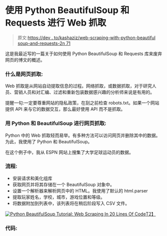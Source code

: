 # 使用 Python BeautifulSoup 和 Requests 进行 Web 抓取

> 原文:[https://dev . to/kashaziz/web-scraping-with-python-beautiful soup-and-requests-2n 71](https://dev.to/kashaziz/web-scraping-with-python-beautifulsoup-and-requests-2n71)

这是我最近写的一篇关于如何使用 Python BeautifulSoup 和 Requests 库来废弃网页的博文的概述。

### [](#what-is-web-scraping)什么是网页抓取:

Web 抓取是从网站自动提取信息的过程。网络抓取，或数据抓取，对于研究人员、营销人员和对汇编、过滤和重新包装数据感兴趣的分析师来说是有用的。

提醒一句:一定要尊重网站的隐私政策，在刮之前检查 robots.txt。如果一个网站提供 API 来与它的数据交互，那么最好使用 API 而不是抓取。

### [](#web-scraping-with-python-and-beautifulsoup)用 Python 和 BeautifulSoup 进行网页抓取:

Python 中的 Web 抓取轻而易举。有多种方法可以访问网页并删除其中的数据。为此，我使用了 Python 和 BeautifulSoup。

在这个例子中，我从 ESPN 网站上搜集了大学足球运动员的数据。

### [](#the-process)流程:

*   安装请求和美化组库
*   获取网页并将其存储在一个 BeautifulSoup 对象中。
*   设置一个解析器来解析网页中的 HTML。我使用了默认的 html.parser
*   提取玩家姓名，学校，城市，游戏位置和等级。
*   将数据附加到列表中，该列表将在稍后阶段写入 CSV 文件。

[![Python BeautifulSoup Tutorial: Web Scraping In 20 Lines Of Code](../Images/ee82c1d17af36108e2542410acc2d561.png)T2】](https://res.cloudinary.com/practicaldev/image/fetch/s--9B8ZT2A---/c_limit%2Cf_auto%2Cfl_progressive%2Cq_auto%2Cw_880/http://www.kashifaziz.me/wp-content/uploads/2017/10/college-footballer-data-scraping-python-beautifulsoup-code.jpg)

### [](#the-code)代码: